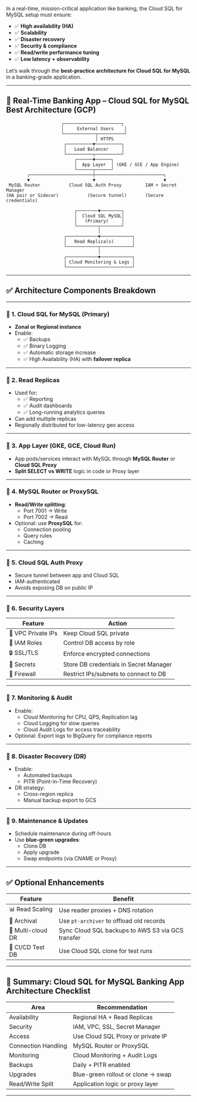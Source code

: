 In a real-time, mission-critical application like banking, the Cloud SQL for MySQL setup must ensure:

- ✅ **High availability (HA)**
- ✅ **Scalability**
- ✅ **Disaster recovery**
- ✅ **Security & compliance**
- ✅ **Read/write performance tuning**
- ✅ **Low latency + observability**

Let’s walk through the **best-practice architecture for Cloud SQL for MySQL** in a banking-grade application.

---

## 🧠 Real-Time Banking App – Cloud SQL for MySQL Best Architecture (GCP)

```text
                     ┌──────────────────────┐
                     │     External Users    │
                     └────────────┬──────────┘
                                  │ HTTPS
                      ┌──────────▼──────────┐
                      │   Load Balancer     │
                      └──────────┬──────────┘
                          ┌──────▼──────┐
                          │  App Layer  │ (GKE / GCE / App Engine)
                          └──────┬──────┘
        ┌────────────────────────┼──────────────────────────┐
        ▼                        ▼                          ▼
 MySQL Router           Cloud SQL Auth Proxy         IAM + Secret Manager
(HA pair or Sidecar)           (Secure tunnel)       (Secure credentials)

                          ┌────────▼────────┐
                          │  Cloud SQL MySQL│
                          │   (Primary)     │
                          └────────┬────────┘
                                   │
                      ┌────────────▼────────────┐
                      │   Read Replica(s)       │
                      └────────────┬────────────┘
                                   │
                      ┌────────────▼────────────┐
                      │ Cloud Monitoring & Logs │
                      └─────────────────────────┘
```

---

## ✅ Architecture Components Breakdown

---

### 🔹 1. **Cloud SQL for MySQL (Primary)**
- **Zonal or Regional instance**
- Enable:
  - ✅ Backups
  - ✅ Binary Logging
  - ✅ Automatic storage increase
  - ✅ High Availability (HA) with **failover replica**

---

### 🔹 2. **Read Replicas**
- Used for:
  - ✅ Reporting
  - ✅ Audit dashboards
  - ✅ Long-running analytics queries
- Can add multiple replicas
- Regionally distributed for low-latency geo access

---

### 🔹 3. **App Layer (GKE, GCE, Cloud Run)**
- App pods/services interact with MySQL through **MySQL Router** or **Cloud SQL Proxy**
- **Split SELECT vs WRITE** logic in code or Proxy layer

---

### 🔹 4. **MySQL Router or ProxySQL**
- **Read/Write splitting**:
  - Port 7001 → Write
  - Port 7002 → Read
- Optional: use **ProxySQL** for:
  - Connection pooling
  - Query rules
  - Caching

---

### 🔹 5. **Cloud SQL Auth Proxy**
- Secure tunnel between app and Cloud SQL
- IAM-authenticated
- Avoids exposing DB on public IP

---

### 🔹 6. **Security Layers**
| Feature | Action |
|--------|--------|
| 🔐 VPC Private IPs | Keep Cloud SQL private |
| 🔑 IAM Roles | Control DB access by role |
| 🔒 SSL/TLS | Enforce encrypted connections |
| 🧠 Secrets | Store DB credentials in Secret Manager |
| 🚧 Firewall | Restrict IPs/subnets to connect to DB |

---

### 🔹 7. **Monitoring & Audit**
- Enable:
  - Cloud Monitoring for CPU, QPS, Replication lag
  - Cloud Logging for slow queries
  - Cloud Audit Logs for access traceability
- Optional: Export logs to BigQuery for compliance reports

---

### 🔹 8. **Disaster Recovery (DR)**
- Enable:
  - Automated backups
  - PITR (Point-in-Time Recovery)
- DR strategy:
  - Cross-region replica
  - Manual backup export to GCS

---

### 🔹 9. **Maintenance & Updates**
- Schedule maintenance during off-hours
- Use **blue-green upgrades**:
  - Clone DB
  - Apply upgrade
  - Swap endpoints (via CNAME or Proxy)

---

## ✅ Optional Enhancements

| Feature | Benefit |
|--------|---------|
| 📊 Read Scaling | Use reader proxies + DNS rotation |
| 💾 Archival | Use `pt-archiver` to offload old records |
| 🔁 Multi-cloud DR | Sync Cloud SQL backups to AWS S3 via GCS transfer |
| 🧪 CI/CD Test DB | Use Cloud SQL clone for test runs |

---

## 🏦 Summary: Cloud SQL for MySQL Banking App Architecture Checklist

| Area                | Recommendation |
|---------------------|----------------|
| Availability        | Regional HA + Read Replicas |
| Security            | IAM, VPC, SSL, Secret Manager |
| Access              | Use Cloud SQL Proxy or private IP |
| Connection Handling | MySQL Router or ProxySQL |
| Monitoring          | Cloud Monitoring + Audit Logs |
| Backups             | Daily + PITR enabled |
| Upgrades            | Blue-green rollout or clone → swap |
| Read/Write Split    | Application logic or proxy layer |

---

